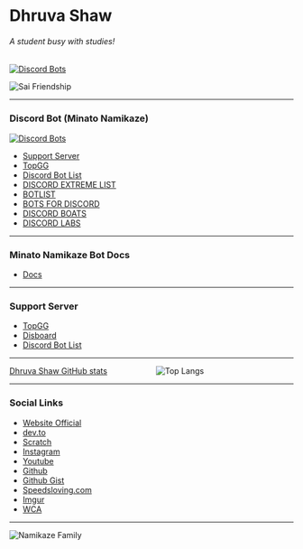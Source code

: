 # Dhruva Shaw
###### A student busy with studies!

[![Discord Bots](https://top.gg/api/widget/status/779559821162315787.svg)](https://top.gg/bot/779559821162315787)


![Sai Friendship](https://i.imgur.com/yCdso6y.jpg "Sai Friendship")

***
### Discord Bot (Minato Namikaze)

[![Discord Bots](https://top.gg/api/widget/status/779559821162315787.svg)](https://top.gg/bot/779559821162315787)

* [Support Server](https://discord.gg/g9zQbjE73K)
* [TopGG](https://top.gg/bot/779559821162315787)
* [Discord Bot List](https://discordbotlist.com/bots/minato-namikaze)
* [DISCORD EXTREME LIST](https://discordextremelist.xyz/en-US/bots/779559821162315787)
* [BOTLIST](https://botlist.space/bot/779559821162315787)
* [BOTS FOR DISCORD](https://botsfordiscord.com/bot/779559821162315787)
* [DISCORD BOATS](https://discord.boats/bot/779559821162315787)
* [DISCORD LABS](https://bots.discordlabs.org/bot/779559821162315787)

***

### Minato Namikaze Bot Docs
* [Docs](https://dhruvacube.github.io/yondaime-hokage/)

***

### Support Server
* [TopGG](https://top.gg/servers/747480356625711204)
* [Disboard](https://disboard.org/server/747480356625711204)
* [Discord Bot List](https://discordbotlist.com/servers/konohagakure)


***
[Dhruva Shaw GitHub stats](https://github-readme-stats.vercel.app/api?username=Dhruvacube&layout=compact&count_private=true&show_icons=true) &nbsp;&nbsp; &nbsp;&nbsp; &nbsp;&nbsp; &nbsp;&nbsp; &nbsp;&nbsp; &nbsp;&nbsp; &nbsp;&nbsp; ![Top Langs](https://github-readme-stats.vercel.app/api/top-langs/?username=Dhruvacube&layout=compact&langs_count=8)

***

### Social Links
* [Website Official](https://dhruvacuber.pythonanywhere.com/)
* [dev.to](https://dev.to/dhruvacube)
* [Scratch](https://scratch.mit.edu/users/Dhruvacuber/)
* [Instagram](https://www.instagram.com/dhruva_shaw_/)
* [Youtube](https://www.youtube.com/c/DhruvaShaw)
* [Github](https://github.com/Dhruvacube)
* [Github Gist](https://gist.github.com/Dhruvacube)
* [Speedsloving.com](https://www.speedsolving.com/members/dhruva-shaw.36635/)
* [Imgur](https://imgur.com/user/DhruvaShaw)
* [WCA](https://www.worldcubeassociation.org/persons/2016SHAW01)

***


![Namikaze Family](https://media.discordapp.net/attachments/777918705098686465/813086521481232414/image0.jpg)
